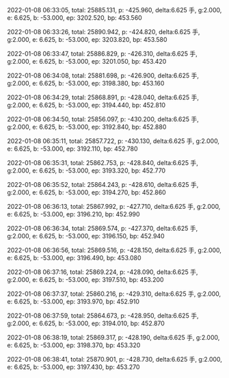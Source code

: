 2022-01-08 06:33:05, total: 25885.131, p: -425.960, delta:6.625 手, g:2.000, e: 6.625, b: -53.000, ep: 3202.520, bp: 453.560

2022-01-08 06:33:26, total: 25890.942, p: -424.820, delta:6.625 手, g:2.000, e: 6.625, b: -53.000, ep: 3203.820, bp: 453.580

2022-01-08 06:33:47, total: 25886.829, p: -426.310, delta:6.625 手, g:2.000, e: 6.625, b: -53.000, ep: 3201.050, bp: 453.420

2022-01-08 06:34:08, total: 25881.698, p: -426.900, delta:6.625 手, g:2.000, e: 6.625, b: -53.000, ep: 3198.380, bp: 453.160

2022-01-08 06:34:29, total: 25868.891, p: -428.040, delta:6.625 手, g:2.000, e: 6.625, b: -53.000, ep: 3194.440, bp: 452.810

2022-01-08 06:34:50, total: 25856.097, p: -430.200, delta:6.625 手, g:2.000, e: 6.625, b: -53.000, ep: 3192.840, bp: 452.880

2022-01-08 06:35:11, total: 25857.722, p: -430.130, delta:6.625 手, g:2.000, e: 6.625, b: -53.000, ep: 3192.110, bp: 452.780

2022-01-08 06:35:31, total: 25862.753, p: -428.840, delta:6.625 手, g:2.000, e: 6.625, b: -53.000, ep: 3193.320, bp: 452.770

2022-01-08 06:35:52, total: 25864.243, p: -428.610, delta:6.625 手, g:2.000, e: 6.625, b: -53.000, ep: 3194.270, bp: 452.860

2022-01-08 06:36:13, total: 25867.992, p: -427.710, delta:6.625 手, g:2.000, e: 6.625, b: -53.000, ep: 3196.210, bp: 452.990

2022-01-08 06:36:34, total: 25869.574, p: -427.370, delta:6.625 手, g:2.000, e: 6.625, b: -53.000, ep: 3196.150, bp: 452.940

2022-01-08 06:36:56, total: 25869.516, p: -428.150, delta:6.625 手, g:2.000, e: 6.625, b: -53.000, ep: 3196.490, bp: 453.080

2022-01-08 06:37:16, total: 25869.224, p: -428.090, delta:6.625 手, g:2.000, e: 6.625, b: -53.000, ep: 3197.510, bp: 453.200

2022-01-08 06:37:37, total: 25860.216, p: -429.310, delta:6.625 手, g:2.000, e: 6.625, b: -53.000, ep: 3193.970, bp: 452.910

2022-01-08 06:37:59, total: 25864.673, p: -428.950, delta:6.625 手, g:2.000, e: 6.625, b: -53.000, ep: 3194.010, bp: 452.870

2022-01-08 06:38:19, total: 25869.317, p: -428.190, delta:6.625 手, g:2.000, e: 6.625, b: -53.000, ep: 3198.370, bp: 453.320

2022-01-08 06:38:41, total: 25870.901, p: -428.730, delta:6.625 手, g:2.000, e: 6.625, b: -53.000, ep: 3197.430, bp: 453.270